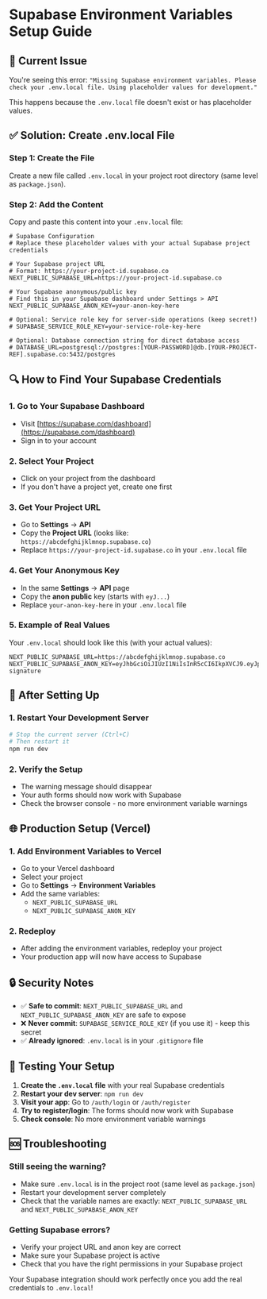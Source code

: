 # Supabase Environment Variables Setup Guide

## 🚨 **Current Issue**
You're seeing this error: `"Missing Supabase environment variables. Please check your .env.local file. Using placeholder values for development."`

This happens because the `.env.local` file doesn't exist or has placeholder values.

## ✅ **Solution: Create .env.local File**

### Step 1: Create the File
Create a new file called `.env.local` in your project root directory (same level as `package.json`).

### Step 2: Add the Content
Copy and paste this content into your `.env.local` file:

```env
# Supabase Configuration
# Replace these placeholder values with your actual Supabase project credentials

# Your Supabase project URL
# Format: https://your-project-id.supabase.co
NEXT_PUBLIC_SUPABASE_URL=https://your-project-id.supabase.co

# Your Supabase anonymous/public key
# Find this in your Supabase dashboard under Settings > API
NEXT_PUBLIC_SUPABASE_ANON_KEY=your-anon-key-here

# Optional: Service role key for server-side operations (keep secret!)
# SUPABASE_SERVICE_ROLE_KEY=your-service-role-key-here

# Optional: Database connection string for direct database access
# DATABASE_URL=postgresql://postgres:[YOUR-PASSWORD]@db.[YOUR-PROJECT-REF].supabase.co:5432/postgres
```

## 🔍 **How to Find Your Supabase Credentials**

### 1. **Go to Your Supabase Dashboard**
- Visit [https://supabase.com/dashboard](https://supabase.com/dashboard)
- Sign in to your account

### 2. **Select Your Project**
- Click on your project from the dashboard
- If you don't have a project yet, create one first

### 3. **Get Your Project URL**
- Go to **Settings** → **API**
- Copy the **Project URL** (looks like: `https://abcdefghijklmnop.supabase.co`)
- Replace `https://your-project-id.supabase.co` in your `.env.local` file

### 4. **Get Your Anonymous Key**
- In the same **Settings** → **API** page
- Copy the **anon public** key (starts with `eyJ...`)
- Replace `your-anon-key-here` in your `.env.local` file

### 5. **Example of Real Values**
Your `.env.local` should look like this (with your actual values):

```env
NEXT_PUBLIC_SUPABASE_URL=https://abcdefghijklmnop.supabase.co
NEXT_PUBLIC_SUPABASE_ANON_KEY=eyJhbGciOiJIUzI1NiIsInR5cCI6IkpXVCJ9.eyJpc3MiOiJzdXBhYmFzZSIsInJlZiI6ImFiY2RlZmdoaWprbG1ub3AiLCJyb2xlIjoiYW5vbiIsImlhdCI6MTY5ODc2MjQwMCwiZXhwIjoyMDE0MzM4NDAwfQ.example-signature
```

## 🚀 **After Setting Up**

### 1. **Restart Your Development Server**
```bash
# Stop the current server (Ctrl+C)
# Then restart it
npm run dev
```

### 2. **Verify the Setup**
- The warning message should disappear
- Your auth forms should now work with Supabase
- Check the browser console - no more environment variable warnings

## 🌐 **Production Setup (Vercel)**

### 1. **Add Environment Variables to Vercel**
- Go to your Vercel dashboard
- Select your project
- Go to **Settings** → **Environment Variables**
- Add the same variables:
  - `NEXT_PUBLIC_SUPABASE_URL`
  - `NEXT_PUBLIC_SUPABASE_ANON_KEY`

### 2. **Redeploy**
- After adding the environment variables, redeploy your project
- Your production app will now have access to Supabase

## 🔒 **Security Notes**

- ✅ **Safe to commit**: `NEXT_PUBLIC_SUPABASE_URL` and `NEXT_PUBLIC_SUPABASE_ANON_KEY` are safe to expose
- ❌ **Never commit**: `SUPABASE_SERVICE_ROLE_KEY` (if you use it) - keep this secret
- ✅ **Already ignored**: `.env.local` is in your `.gitignore` file

## 🧪 **Testing Your Setup**

1. **Create the `.env.local` file** with your real Supabase credentials
2. **Restart your dev server**: `npm run dev`
3. **Visit your app**: Go to `/auth/login` or `/auth/register`
4. **Try to register/login**: The forms should now work with Supabase
5. **Check console**: No more environment variable warnings

## 🆘 **Troubleshooting**

### Still seeing the warning?
- Make sure `.env.local` is in the project root (same level as `package.json`)
- Restart your development server completely
- Check that the variable names are exactly: `NEXT_PUBLIC_SUPABASE_URL` and `NEXT_PUBLIC_SUPABASE_ANON_KEY`

### Getting Supabase errors?
- Verify your project URL and anon key are correct
- Make sure your Supabase project is active
- Check that you have the right permissions in your Supabase project

Your Supabase integration should work perfectly once you add the real credentials to `.env.local`!
